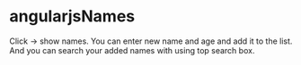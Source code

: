 # angularjsNames
Click -> show names.
You can enter new name and age and add it to the list.
And you can search your added names with using top search box.

